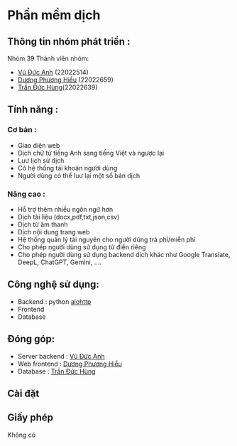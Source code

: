 # Phần mềm dịch 
## Thông tin nhóm phát triển :
Nhóm 39
Thành viên nhóm:
- [Vũ Đức Anh](https://github.com/Anh39 ) (22022514)
- [Dương Phương Hiểu](https://github.com/dphieu ) (22022659)
- [Trần Đức Hùng](https://github.com/hungtran1210 )(22022639)
## Tính năng :
### Cơ bản :
- Giao diện web
- Dịch chữ từ tiếng Anh sang tiếng Việt và ngược lại
- Luư lịch sử dịch
- Có hệ thống tài khoản người dùng
- Người dùng có thể luư lại một số bản dịch
### Nâng cao :
- Hỗ trợ thêm nhiều ngôn ngữ hơn
- Dịch tài liệu (docx,pdf,txt,json,csv)
- Dịch từ âm thanh
- Dịch nội dung trang web
- Hệ thống quản lý tài nguyên cho người dùng trả phí/miễn phí
- Cho phép người dùng sử dụng từ điển riêng
- Cho phép người dùng sử dụng backend dịch khác như Google Translate, DeepL, ChatGPT, Gemini, ....
## Công nghệ sử dụng:
- Backend : python [aiohttp](https://docs.aiohttp.org/en/stable/ )
- Frontend
- Database
## Đóng góp:
- Server backend : [Vũ Đức Anh](https://github.com/Anh39)
- Web frontend : [Dương Phương Hiểu](https://github.com/dphieu)
- Database : [Trần Đức Hùng](https://github.com/hungtran1210)
## Cài đặt
## Giấy phép
Không có
